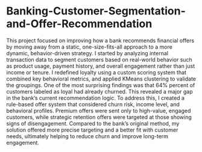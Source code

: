 # Banking-Customer-Segmentation-and-Offer-Recommendation

This project focused on improving how a bank recommends financial offers by moving away from a static, one-size-fits-all approach to a more dynamic, behavior-driven strategy. I started by analyzing internal transaction data to segment customers based on real-world behavior such as product usage, payment history, and overall engagement rather than just income or tenure. I redefined loyalty using a custom scoring system that combined key behavioral metrics, and applied KMeans clustering to validate the groupings. One of the most surprising findings was that 64% percent of customers labeled as loyal had already churned. This revealed a major gap in the bank’s current recommendation logic. To address this, I created a rule-based offer system that considered churn risk, income level, and behavioral profiles. Premium offers were sent only to high-value, engaged customers, while strategic retention offers were targeted at those showing signs of disengagement. Compared to the bank’s original method, my solution offered more precise targeting and a better fit with customer needs, ultimately helping to reduce churn and improve long-term engagement.

